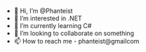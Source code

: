 - 👋 Hi, I’m @Phanteist
- 👀 I’m interested in .NET
- 🌱 I’m currently learning C#
- 💞️ I’m looking to collaborate on something
- 📫 How to reach me - phanteist@gmailcom

<!---
Phanteist/Phanteist is a ✨ special ✨ repository because its `README.md` (this file) appears on your GitHub profile.
You can click the Preview link to take a look at your changes.
--->
